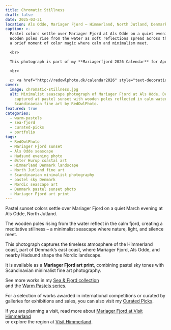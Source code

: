 ```yaml
---
title: Chromatic Stillness
draft: false
date: 2025-03-31
location: Als Odde, Mariager Fjord – Himmerland, North Jutland, Denmark
caption: >-
  Pastel colors settle over Mariager Fjord at Als Odde on a quiet evening.
  Wooden poles rise from the water as soft reflections spread across the fjord –
  a brief moment of color magic where calm and minimalism meet.

  <br>

  This photograph is part of my **Mariagerfjord 2026 Calendar** for April  

  <br>

  👉 <a href="http://redowlphoto.dk/calendar2026" style="text-decoration:underline;">Order it here</a>
cover:
  image: chromatic-stillness.jpg
  alt: Minimalist seascape photograph of Mariager Fjord at Als Odde, Denmark,
    captured at pastel sunset with wooden poles reflected in calm water –
    Scandinavian fine art by RedOwlPhoto.
featured: true
categories:
  - warm-pastels
  - sea-fjord
  - curated-picks
  - portfolio
tags:
  - RedOwlPhoto
  - Mariager Fjord sunset
  - Als Odde seascape
  - Hadsund evening photo
  - Øster Hurup coastal art
  - Himmerland Denmark landscape
  - North Jutland fine art
  - Scandinavian minimalist photography
  - pastel sky Denmark
  - Nordic seascape art
  - Denmark pastel sunset photo
  - Mariager Fjord art print
---
```

Pastel sunset colors settle over Mariager Fjord on a quiet March evening at Als Odde, North Jutland.  

The wooden poles rising from the water reflect in the calm fjord, creating a meditative stillness – a minimalist seascape where nature, light, and silence meet.  

This photograph captures the timeless atmosphere of the Himmerland coast, part of Denmark’s east coast, where Mariager Fjord, Als Odde, and nearby Hadsund shape the Nordic landscape.  

It is available as a **Mariager Fjord art print**, combining pastel sky tones with Scandinavian minimalist fine art photography.  

See more works in my [Sea & Fjord collection](https://redowlphoto.dk/categories/sea-fjord/)  
and the [Warm Pastels series](https://redowlphoto.dk/categories/warm-pastels/).  

For a selection of works awarded in international competitions or curated by galleries for exhibitions and sales, you can also visit my [Curated Picks](https://redowlphoto.dk/categories/curated-picks/).  

If you are planning a visit, read more about [Mariager Fjord at Visit Himmerland](https://www.visithimmerland.dk/himmerland/planlaeg-din-tur/mariager-fjord-gdk1098491)  
or explore the region at [Visit Himmerland](https://www.visithimmerland.dk).  

<!--more-->
